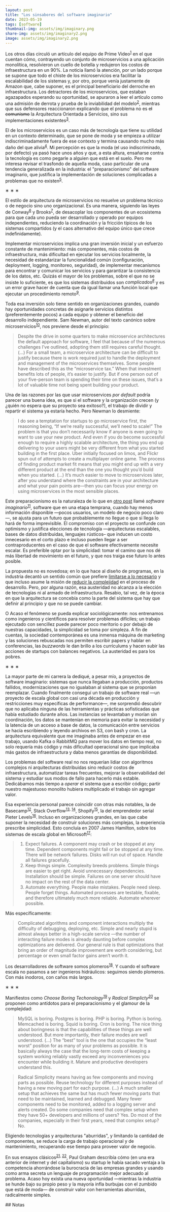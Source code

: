 ```yaml
---
layout: post
title: "Los sinsabores del software imaginario"
date: 2023-05-19
tags: [software]
thumbnail-img: assets/img/imaginary.png
share-img: assets/img/imaginary2.png
image: assets/img/imaginary2.png
---
```


Los otros días circuló un artículo del equipo de Prime Video<sup><a id="fnr.1" class="footref" href="#fn.1" role="doc-backlink">1</a></sup> en el que cuentan cómo, contrayendo un conjunto de microservicios a una aplicación monolítica, resolvieron un cuello de botella y redujeron los costos de infraestructura en un 90%. La noticia llamó la atención, por un lado porque se supone que todo el chiste de los microservicios era facilitar la escalabilidad de los sistemas y, por otro, porque venía justamente de Amazon que, cabe suponer, es el principal beneficiario del derroche en infraestructura. Los detractores de los microservicios, que estaban agazapados esperando su oportunidad, se apuraron a leer el artículo como una admisión de derrota y prueba de la inviabilidad del modelo<sup><a id="fnr.2" class="footref" href="#fn.2" role="doc-backlink">2</a></sup>, mientras que sus defensores reaccionaron explicando que el problema no es <del>el comunismo</del> la Arquitectura Orientada a Servicios, sino sus implementaciones existentes<sup><a id="fnr.3" class="footref" href="#fn.3" role="doc-backlink">3</a></sup>.

El de los microservicios es un caso más de tecnología que tiene su utilidad en un contexto determinado, que se pone de moda y se empieza a utilizar indiscriminadamente fuera de ese contexto y termina causando mucho más daño del que alivia<sup><a id="fnr.4" class="footref" href="#fn.4" role="doc-backlink">4</a></sup>. Mi percepción es que la moda (el uso indiscriminado, por defecto) ya pasó hace unos años y que, a esta altura, ensañarse contra la tecnología es como pegarle a alguien que está en el suelo. Pero me interesa revisar el trasfondo de aquella moda, caso particular de una tendencia generalizada en la industria: el "preparacionismo" del software imaginario, que justifica la implementación de soluciones complicadas a problemas que no existen<sup><a id="fnr.5" class="footref" href="#fn.5" role="doc-backlink">5</a></sup>.

<div class="org-center">
<p>
&lowast; &lowast; &lowast;
</p>
</div>

El estilo de arquitectura de microservicios no resuelve un problema técnico o de negocio sino uno organizacional. Es una manera, siguiendo las leyes de Conway<sup><a id="fnr.6" class="footref" href="#fn.6" role="doc-backlink">6</a></sup> y Brooks<sup><a id="fnr.7" class="footref" href="#fn.7" role="doc-backlink">7</a></sup>, de desacoplar los componentes de un ecosistema para que cada uno pueda ser desarrollado y operado por equipos independientes, reduciendo la coordinación y la fricción típicos de los sistemas compartidos (y el caos alternativo del equipo único que crece indefinidamente).

Implementar microservicios implica una gran inversión inicial y un esfuerzo constante de mantenimiento: más componentes, más costos de infraestructura, más dificultad en ejecutar los servicios localmente, la necesidad de estandarizar la funcionalidad común (configuración, deployment, logging, monitoreo, seguridad), de implementar mecanismos para encontrar y comunicar los servicios y para garantizar la consistencia de los datos, etc. Quizás el mayor de los problemas, sobre el que no se insiste lo suficiente, es que los sistemas distribuidos son *complicados<sup><a id="fnr.8" class="footref" href="#fn.8" role="doc-backlink">8</a></sup>* y es un error grave hacer de cuenta que da igual llamar una función local que ejecutar un procedimiento remoto<sup><a id="fnr.9" class="footref" href="#fn.9" role="doc-backlink">9</a></sup>.

Toda esa inversión solo tiene sentido en organizaciones grandes, cuando hay oportunidades concretas de asignarle servicios distintos (preferentemente pocos) a cada equipo y obtener el beneficio del desarrollo independiente. Sam Newman, autor del texto canónico sobre microservicios<sup><a id="fnr.10" class="footref" href="#fn.10" role="doc-backlink">10</a></sup>, nos previene desde el principio:

> Despite the drive in some quarters to make microservice architectures the default approach for software, I feel that because of the numerous challenges I’ve outlined, adopting them still requires careful thought. (&#x2026;) For a small team, a microservice architecture can be difficult to justify because there is work required just to handle the deployment and management of the microservices themselves. Some people have described this as the “microservice tax.” When that investment benefits lots of people, it’s easier to justify. But if one person out of your five-person team is spending their time on these issues, that’s a lot of valuable time not being spent building your product.

Una de las razones por las que usar microservices *por default* podría parecer una buena idea, es que
si el software y la organización crecen (y ¿quién no espera que su proyecto sea exitoso?), el trabajo de dividir y repartir el sistema ya estaría hecho. Pero  Newman lo desmiente:

> I do see a temptation for startups to go microservice first, the reasoning being, “If we’re really successful, we’ll need to scale!” The problem is that you don’t necessarily know if anyone is even going to want to use your new product. And even if you do become successful enough to require a highly scalable architecture, the thing you end up delivering to your users might be very different from what you started building in the first place. Uber initially focused on limos, and Flickr spun out of attempts to create a multiplayer online game. The process of finding product market fit means that you might end up with a very different product at the end than the one you thought you’d build when you started. (&#x2026;) It’s much easier to move to microservices later, after you understand where the constraints are in your architecture and what your pain points are—then you can focus your energy on using microservices in the most sensible places.

Este preparacionismo es la naturaleza de lo que en [otro post](../../2022-04-11-el-dilema-del-ingeniero-de-software) llamé *software imaginario*<sup><a id="fnr.11" class="footref" href="#fn.11" role="doc-backlink">11</a></sup>, software que en una etapa temprana, cuando hay menos información disponible &#x2014;pocos usuarios, un modelo de negocio poco claro&#x2014;, se ajusta para un futuro que probablemente no llegue o que si llega lo hará de forma imprevisible. El compromiso con el proyecto se confunde con optimismo y justifica elecciones de tecnología &#x2014;arquitecturas escalables, bases de datos distribuidas, lenguajes rústicos&#x2013; que inducen un costo innecesario en el corto plazo e incluso pueden llegar a ser contraproducentes en el caso de que el software efectivamente necesite escalar. Es preferible optar por la simplicidad: tomar el camino que nos dé más libertad de movimiento en el futuro, y que nos traiga ese futuro lo antes posible.

La propuesta no es novedosa; en lo que hace al diseño de programas, en la industria decantó un sentido común que prefiere [limitarse a lo necesario](../../2023-02-22-worse-is-better-is-worse-is-better) y que incluso asume la misión de [reducir la complejidad](../../2022-11-28-posdata-sobre-la-complejidad-esencial) en el proceso de desarrollo. Pero, por alguna razón, esa austeridad no alcanza a la elección de tecnologías ni al armado de infraestructura. Resabio, tal vez, de la época en que la arquitectura se concebía como la parte del sistema que hay que definir al principio y que no se puede cambiar.

O Acaso el fenómeno se pueda explicar sociológicamente: nos entrenamos como ingenieros y científicos para resolver problemas difíciles; un trabajo ejecutado con sencillez puede parecer poco meritorio o por debajo de nuestras capacidades, la simplicidad se toma por simpleza. A fin de cuentas, la sociedad contemporánea es una inmensa máquina de marketing y las soluciones rebuscadas nos permiten escribir papers y hablar en conferencias, las *buzzwords* le dan brillo a los currículums y hacen subir las acciones de startups con balances negativos. La austeridad es para los pobres.

<div class="org-center">
<p>
&lowast; &lowast; &lowast;
</p>
</div>

La mayor parte de mi carrera la dediqué, a pesar mío, a proyectos de software imaginario: sistemas que nunca llegaban a producción, productos fallidos, modernizaciones que no igualaban al sistema que se proponían reemplazar. Cuando finalmente conseguí un trabajo de software real &#x2014;un proyecto de escala global con casi una década en producción y restricciones muy específicas de performance&#x2014;, me sorprendió descubrir que no aplicaba ninguna de las herramientas y prácticas sofisticadas que había estudiado durante años. Las instancias se levantaban y morían sin coordinación, los datos se mantenían en memoria para evitar la necesidad y la latencia de un acceso a base de datos, la comunicación entre servicios se hacía escribiendo y leyendo archivos en S3, con bash y cron. La arquitectura equivalente que me imaginaba antes de empezar en ese trabajo, usando Kafka o RabbitMQ para mover los datos en tiempo real, no solo requería más código y más dificultad operacional sino que implicaba más gastos de infraestructura y daba menos garantías de disponibilidad.

Los problemas del software real no nos requerían lidiar con algoritmos complejos ni arquitecturas distribuidas sino reducir costos de infraestructura, automatizar tareas frecuentes, mejorar la observabilidad del sistema y estudiar sus modos de fallo para hacerlo más estable. Dedicábamos más tiempo a *operar* el sistema que a escribir código; partir nuestro majestuoso monolito hubiera multiplicado el trabajo sin agregar valor.

Esa experiencia personal parece coincidir con otras más notables, la de Basecamp<sup><a id="fnr.12" class="footref" href="#fn.12" role="doc-backlink">12</a></sup>, Stack Overflow<sup><a id="fnr.13" class="footref" href="#fn.13" role="doc-backlink">13</a></sup><sup>, </sup><sup><a id="fnr.14" class="footref" href="#fn.14" role="doc-backlink">14</a></sup>, Shopify<sup><a id="fnr.15" class="footref" href="#fn.15" role="doc-backlink">15</a></sup>, la  del emprendedor serial Pieter Levels<sup><a id="fnr.16" class="footref" href="#fn.16" role="doc-backlink">16</a></sup>. Incluso en organizaciones grandes, en las que cabe suponer la necesidad de construir soluciones más complejas, la experiencia prescribe simplicidad. Esto concluía en 2007 James Hamilton, sobre los sistemas de escala global en Microsoft<sup><a id="fnr.17" class="footref" href="#fn.17" role="doc-backlink">17</a></sup>:

> 1.  Expect failures. A component may crash or be stopped at any time. Dependent components might fail or be stopped at any time. There will be network failures. Disks will run out of space. Handle all failures gracefully.
> 2.  Keep things simple. Complexity breeds problems. Simple things are easier to get right. Avoid unnecessary dependencies. Installation should be simple. Failures on one server should have no impact on the rest of the data center.
> 3.  Automate everything. People make mistakes. People need sleep. People forget things. Automated processes are testable, fixable, and therefore ultimately much more reliable. Automate wherever possible.

Más específicamente:

> Complicated algorithms and component interactions multiply the difficulty of debugging, deploying, etc. Simple and nearly stupid is almost always better in a high-scale service &#x2014;the number of interacting failure modes is already daunting before complex optimizations are delivered. Our general rule is that optimizations that bring an order of magnitude improvement are worth considering, but percentage or even small factor gains aren’t worth it.

Los desarrolladores de software somos plomeros<sup><a id="fnr.18" class="footref" href="#fn.18" role="doc-backlink">18</a></sup>. Y cuando el software escala no pasamos a ser ingenieros hidráulicos: seguimos siendo plomeros. Con más inodoros, con caños más largos.

<div class="org-center">
<p>
&lowast; &lowast; &lowast;
</p>
</div>

Manifiestos como *Choose Boring Techonology*<sup><a id="fnr.19" class="footref" href="#fn.19" role="doc-backlink">19</a></sup> y *Radical Simplicty<sup><a id="fnr.20" class="footref" href="#fn.20" role="doc-backlink">20</a></sup>* se proponen como antídotos para el preparacionismo y el glamour de la complejidad:

> MySQL is boring. Postgres is boring. PHP is boring. Python is boring. Memcached is boring. Squid is boring. Cron is boring. The nice thing about boringness is that the capabilities of these things are well understood. But more importantly, their failure modes are well understood. (&#x2026;) The “best” tool is the one that occupies the “least worst” position for as many of your problems as possible. It is basically always the case that the long-term costs of keeping a system working reliably vastly exceed any inconveniences you encounter while building it. Mature and productive developers understand this.

> Radical Simplicity means having as few components and moving parts as possible. Reuse technology for different purposes instead of having a new moving part for each purpose. (&#x2026;) A much smaller setup that achieves the same but has much fewer moving parts that need to be maintained, learned and debugged. Many fewer components need to be monitored, added to a logging server and alerts created. Do some companies need that complex setup when they have 50+ developers and millions of users? Yes. Do most of the companies, especially in their first years, need that complex setup? No.

Eligiendo tecnologías y arquitecturas "aburridas", y limitando la cantidad de componentes, se reduce la carga de trabajo operacional y de mantenimiento, recuperando ese tiempo para proveer valor de negocio.

En sus ensayos clásicos<sup><a id="fnr.21" class="footref" href="#fn.21" role="doc-backlink">21</a></sup><sup>, </sup><sup><a id="fnr.22" class="footref" href="#fn.22" role="doc-backlink">22</a></sup>, Paul Graham describía cómo (en una era anterior de internet y del capitalismo) su startup le había sacado ventaja a la competencia ahorrándose la burocracia de las empresas grandes y usando como arma secreta un lenguaje de programación mejor adecuado al problema. Acaso hoy exista una nueva oportunidad &#x2014;mientras la industria se hunde bajo su propio peso y la mayoría infla burbujas con el zumbido que está de moda&#x2014; de construir valor con herramientas aburridas, radicalmente simples.

<section class="footnotes" markdown=1>
## Notas
<!--- 
# Notas al pie de p&aacute;gina

 -->
<sup><a id="fn.1" href="#fnr.1">1</a></sup> [Scaling up the Prime Video audio/video monitoring service and reducing costs by 90%](https://www.primevideotech.com/video-streaming/scaling-up-the-prime-video-audio-video-monitoring-service-and-reducing-costs-by-90).

<sup><a id="fn.2" href="#fnr.2">2</a></sup> [How to recover from microservices](https://world.hey.com/dhh/how-to-recover-from-microservices-ce3803cc).

<sup><a id="fn.3" href="#fnr.3">3</a></sup> En realidad dijeron ([acá](https://twitter.com/samnewman/status/1654432661337788416) y [acá](https://adrianco.medium.com/so-many-bad-takes-what-is-there-to-learn-from-the-prime-video-microservices-to-monolith-story-4bd0970423d4)) que el artículo hablaba más de los costos de usar lambdas en vez de servidores, pero preferí quedarme con el chiste comunista.

<sup><a id="fn.4" href="#fnr.4">4</a></sup> Me resulta parecido al de los patrones de diseño clásicos del *Gang of Four*.

<sup><a id="fn.5" href="#fnr.5">5</a></sup> Vale aclarar que los desarrolladores de Prime Video dicen que su arquitectura inicial de lambdas les permitió experimentar rápido con el producto, por lo que no es un ejemplo del preparacionismo que describo en este artículo.

<sup><a id="fn.6" href="#fnr.6">6</a></sup> [Ley de Conway](https://en.wikipedia.org/wiki/Conway%27s_law): "Las organizaciones dedicadas al diseño de sistemas están abocadas a producir diseños que son copias de las estructuras de comunicación de dichas organizaciones".

<sup><a id="fn.7" href="#fnr.7">7</a></sup> [Ley de Brooks](https://en.wikipedia.org/wiki/Brooks%27s_law): "Si crece el número de personas, también crecerá el tiempo invertido en tratar de averiguar lo que hace el resto".

<sup><a id="fn.8" href="#fnr.8">8</a></sup> [Fallacies of distributed computing](https://en.wikipedia.org/wiki/Fallacies_of_distributed_computing).

<sup><a id="fn.9" href="#fnr.9">9</a></sup> [A Note on Distributed Computing](https://scholar.harvard.edu/files/waldo/files/waldo-94.pdf).

<sup><a id="fn.10" href="#fnr.10">10</a></sup> [Building Microservices, 2nd Edition](https://www.oreilly.com/library/view/building-microservices-2nd/9781492034018/).

<sup><a id="fn.11" href="#fnr.11">11</a></sup> En contraposición al software *realmente existente*, el que ya está en producción y tiene una cantidad no despreciable de usuarios a los que les provee alguna utilidad.

<sup><a id="fn.12" href="#fnr.12">12</a></sup> [The Majestic Monolith](https://m.signalvnoise.com/the-majestic-monolith/).

<sup><a id="fn.13" href="#fnr.13">13</a></sup> [How will you design the Stack Overflow website?](https://twitter.com/alexxubyte/status/1577684758779203584?lang=es).

<sup><a id="fn.14" href="#fnr.14">14</a></sup> [Stack Exchange performance](https://stackexchange.com/performance).

<sup><a id="fn.15" href="#fnr.15">15</a></sup> [Deconstructing the Monolith: Designing Software that Maximizes Developer Productivity](https://shopify.engineering/deconstructing-monolith-designing-software-maximizes-developer-productivity).

<sup><a id="fn.16" href="#fnr.16">16</a></sup> [RemoteOK.io is a single PHP file](https://twitter.com/levelsio/status/1308145873843560449).

<sup><a id="fn.17" href="#fnr.17">17</a></sup> [On Designing and Deploying Internet Scale Services](https://s3.amazonaws.com/systemsandpapers/papers/hamilton.pdf).

<sup><a id="fn.18" href="#fnr.18">18</a></sup> [The Bulk of Software Engineering is Just Plumbing](https://www.karllhughes.com/posts/plumbing).

<sup><a id="fn.19" href="#fnr.19">19</a></sup> [Choose Boring Technology](https://mcfunley.com/choose-boring-technology).

<sup><a id="fn.20" href="#fnr.20">20</a></sup> [Radical Simplicity](https://www.radicalsimpli.city/).

<sup><a id="fn.21" href="#fnr.21">21</a></sup> [Beating the Averages](http://www.paulgraham.com/avg.html).

<sup><a id="fn.22" href="#fnr.22">22</a></sup> [Hackers and Painters](http://www.paulgraham.com/hp.html).

</section>
